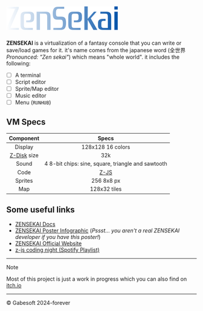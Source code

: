# ![ZenSekai logo](/docs/img/wordmark.png)

**ZENSEKAI** is a virtualization of a fantasy console that you can write or save/load games for it. it's name comes from the japanese word (全世界 *Pronounced: "Zen sekai"*) which means "whole world". it includes the following: 
- [ ] A terminal
- [ ] Script editor
- [ ] Sprite/Map editor
- [ ] Music editor
- [ ] Menu (`RUNHUB`)

## VM Specs
|Component|Specs|
|:---:|:---:|
|Display|128x128 16 colors|
|[Z-Disk](/docs/z-disks.md) size|32k|
|Sound|4 8-bit chips: sine, square, triangle and sawtooth|
|Code|[Z-JS](/docs/z-js-coding.md)|
|Sprites|256 8x8 px|
|Map|128x32 tiles|

## Some useful links
- [ZENSEKAI Docs](/docs/)
- [ZENSEKAI Poster Infographic](/docs/img/cheatsheet.png) (*Pssst... you aren't a real ZENSEKAI developer if you have this poster!*)
- [ZENSEKAI Official Website](https://zensekai123.github.io/)
- [z-js coding night (Spotify Playlist)](https://open.spotify.com/playlist/0LwG2yZSDk4vnmNsTMk7y4?si=V3wh1f0yS_eeU9Vpe7IrEw&pi=pvnMeQr5Tc-VT)

- - -
> [!NOTE]
> Most of this project is just a work in progress which you can also find on [itch.io](https://gabeitch.io/)
- - -
&copy; Gabesoft 2024-forever
